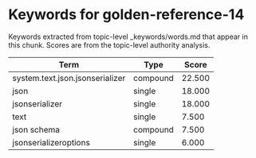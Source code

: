 # Keywords for golden-reference-14

Keywords extracted from topic-level _keywords/words.md that appear in this chunk.
Scores are from the topic-level authority analysis.

| Term | Type | Score |
|------|------|-------|
| system.text.json.jsonserializer | compound | 22.500 |
| json | single | 18.000 |
| jsonserializer | single | 18.000 |
| text | single | 7.500 |
| json schema | compound | 7.500 |
| jsonserializeroptions | single | 6.000 |
